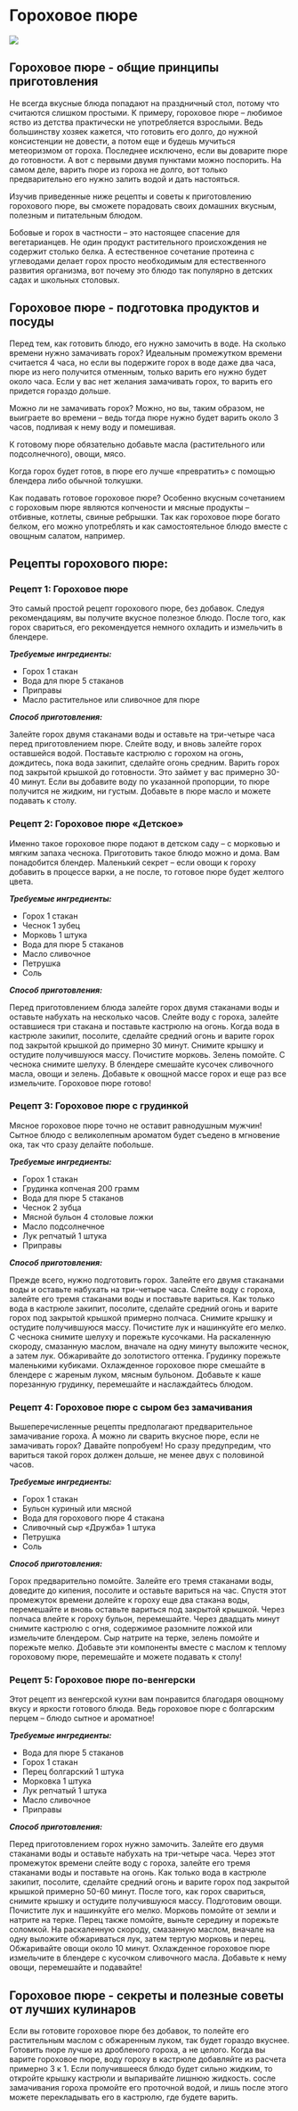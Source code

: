 # Гороховое пюре
![](/images/Kulinar/Second/gorohovoe_pyure.jpg)

## Гороховое пюре - общие принципы приготовления

Не всегда вкусные блюда попадают на праздничный стол, потому что считаются слишком простыми. К примеру, гороховое пюре – любимое яство из детства практически не употребляется взрослыми. Ведь большинству хозяек кажется, что готовить его долго, до нужной консистенции не довести, а потом еще и будешь мучиться метеоризмом от гороха. Последнее исключено, если вы доварите пюре до готовности. А вот с первыми двумя пунктами можно поспорить. На самом деле, варить пюре из гороха не долго, вот только предварительно его нужно залить водой и дать настояться.

Изучив приведенные ниже рецепты и советы к приготовлению горохового пюре, вы сможете порадовать своих домашних вкусным, полезным и питательным блюдом.

Бобовые и горох в частности – это настоящее спасение для вегетарианцев. Не один продукт растительного происхождения не содержит столько белка. А естественное сочетание протеина с углеводами делает горох просто необходимым для естественного развития организма, вот почему это блюдо так популярно в детских садах и школьных столовых.

## Гороховое пюре - подготовка продуктов и посуды

Перед тем, как готовить блюдо, его нужно замочить в воде. На сколько времени нужно замачивать горох? Идеальным промежутком времени считается 4 часа, но если вы подержите горох в воде даже два часа, пюре из него получится отменным, только варить его нужно будет около часа. Если у вас нет желания замачивать горох, то варить его придется гораздо дольше.

Можно ли не замачивать горох? Можно, но вы, таким образом, не выиграете во времени – ведь тогда пюре нужно будет варить около 3 часов, подливая к нему воду и помешивая.

К готовому пюре обязательно добавьте масла (растительного или подсолнечного), овощи, мясо.

Когда горох будет готов, в пюре его лучше «превратить» с помощью блендера либо обычной толкушки.

Как подавать готовое гороховое пюре? Особенно вкусным сочетанием с гороховым пюре являются копчености и мясные продукты – отбивные, котлеты, свиные ребрышки. Так как гороховое пюре богато белком, его можно употреблять и как самостоятельное блюдо вместе с овощным салатом, например.

## Рецепты горохового пюре:
### Рецепт 1: Гороховое пюре

Это самый простой рецепт горохового пюре, без добавок. Следуя рекомендациям, вы получите вкусное полезное блюдо. После того, как горох свариться, его рекомендуется немного охладить и измельчить в блендере.

***Требуемые ингредиенты:***

- Горох 1 стакан
- Вода для пюре 5 стаканов
- Приправы
- Масло растительное или сливочное для пюре

***Способ приготовления:***

Залейте горох двумя стаканами воды и оставьте на три-четыре часа перед приготовлением пюре.
Слейте воду, и вновь залейте горох оставшейся водой.
Поставьте кастрюлю с горохом на огонь, дождитесь, пока вода закипит, сделайте огонь средним. Варить горох под закрытой крышкой до готовности. Это займет у вас примерно 30-40 минут.
Если вы добавите воду по указанной пропорции, то пюре получится не жидким, ни густым. Добавьте в пюре масло и можете подавать к столу.

### Рецепт 2: Гороховое пюре «Детское»

Именно такое гороховое пюре подают в детском саду – с морковью и мягким запаха чеснока. Приготовить такое блюдо можно и дома. Вам понадобится блендер. Маленький секрет – если овощи к гороху добавить в процессе варки, а не после, то готовое пюре будет желтого цвета.

***Требуемые ингредиенты:***

- Горох 1 стакан
- Чеснок 1 зубец
- Морковь 1 штука
- Вода для пюре 5 стаканов
- Масло сливочное
- Петрушка
- Соль

***Способ приготовления:***

Перед приготовлением блюда залейте горох двумя стаканами воды и оставьте набухать на несколько часов.
Слейте воду с гороха, залейте оставшиеся три стакана и поставьте кастрюлю на огонь.
Когда вода в кастрюле закипит, посолите, сделайте средний огонь и варите горох под закрытой крышкой до примерно 30 минут. Снимите крышку и остудите получившуюся массу.
Почистите морковь. Зелень помойте. С чеснока снимите шелуху.
В блендере смешайте кусочек сливочного масла, овощи и зелень. Добавьте к овощной массе горох и еще раз все измельчите. Гороховое пюре готово!

### Рецепт 3: Гороховое пюре с грудинкой

Мясное гороховое пюре точно не оставит равнодушным мужчин! Сытное блюдо с великолепным ароматом будет съедено в мгновение ока, так что сразу делайте побольше.

***Требуемые ингредиенты:***

- Горох 1 стакан
- Грудинка копченая 200 грамм
- Вода для пюре 5 стаканов
- Чеснок 2 зубца
- Мясной бульон 4 столовые ложки
- Масло подсолнечное
- Лук репчатый 1 штука
- Приправы

***Способ приготовления:***

Прежде всего, нужно подготовить горох. Залейте его двумя стаканами воды и оставьте набухать на три-четыре часа.
Слейте воду с гороха, залейте его тремя стаканами воды и поставьте вариться.
Как только вода в кастрюле закипит, посолите, сделайте средний огонь и варите горох под закрытой крышкой примерно полчаса. Снимите крышку и остудите получившуюся массу.
Почистите лук и нашинкуйте его мелко.
С чеснока снимите шелуху и порежьте кусочками.
На раскаленную скороду, смазанную маслом, вначале на одну минуту выложите чеснок, а затем лук. Обжаривайте до золотистого оттенка.
Грудинку порежьте маленькими кубиками.
Охлажденное гороховое пюре смешайте в блендере с жареным луком, мясным бульоном.
Добавьте к каше порезанную грудинку, перемешайте и наслаждайтесь блюдом.

### Рецепт 4: Гороховое пюре с сыром без замачивания

Вышеперечисленные рецепты предполагают предварительное замачивание гороха. А можно ли сварить вкусное пюре, если не замачивать горох? Давайте попробуем! Но сразу предупредим, что вариться такой горох должен дольше, не менее двух с половиной часов.

***Требуемые ингредиенты:***

- Горох 1 стакан
- Бульон куриный или мясной
- Вода для горохового пюре 4 стакана
- Сливочный сыр «Дружба» 1 штука
- Петрушка
- Соль

***Способ приготовления:***

Горох предварительно помойте.
Залейте его тремя стаканами воды, доведите до кипения, посолите и оставьте вариться на час.
Спустя этот промежуток времени долейте к гороху еще два стакана воды, перемешайте и вновь оставьте вариться под закрытой крышкой.
Через полчаса влейте к гороху бульон, перемешайте. Через двадцать минут снимите кастрюлю с огня, содержимое разомните ложкой или измельчите блендером.
Сыр натрите на терке, зелень помойте и порежьте мелко. Добавьте эти компоненты вместе с маслом к теплому гороховому пюре, перемешайте и можете подавать к столу!

### Рецепт 5: Гороховое пюре по-венгерски

Этот рецепт из венгерской кухни вам понравится благодаря овощному вкусу и яркости готового блюда. Ведь гороховое пюре с болгарским перцем – блюдо сытное и ароматное!

***Требуемые ингредиенты:***

- Вода для пюре 5 стаканов
- Горох 1 стакан
- Перец болгарский 1 штука
- Морковка 1 штука
- Лук репчатый 1 штука
- Масло сливочное
- Приправы

***Способ приготовления:***

Перед приготовлением горох нужно замочить. Залейте его двумя стаканами воды и оставьте набухать на три-четыре часа.
Через этот промежуток времени слейте воду с гороха, залейте его тремя стаканами воды и поставьте на огонь.
Как только вода в кастрюле закипит, посолите, сделайте средний огонь и варите горох под закрытой крышкой примерно 50-60 минут. После того, как горох свариться, снимите крышку и остудите получившуюся массу.
Подготовим овощи. Почистите лук и нашинкуйте его мелко. Морковь помойте от земли и натрите на терке. Перец также помойте, выньте середину и порежьте соломкой.
На раскаленную скороду, смазанную маслом, вначале на одну выложите обжариваться лук, затем тертую морковь и перец. Обжаривайте овощи около 10 минут.
Охлажденное гороховое пюре измельчите в блендере с кусочком сливочного масла.
Добавьте к нему овощи, перемешайте и подавайте!

## Гороховое пюре - секреты и полезные советы от лучших кулинаров

Если вы готовите гороховое пюре без добавок, то полейте его растительным маслом с обжаренным луком, так будет гораздо вкуснее.
Готовить пюре лучше из дробленого гороха, а не целого.
Когда вы варите гороховое пюре, воду гороху в кастрюле добавляйте из расчета примерно 3 к 1.
Если получившееся блюдо будет сильно жидким, то откройте крышку кастрюли и выпаривайте лишнюю жидкость.
cосле замачивания гороха промойте его проточной водой, и лишь после этого можете перекладывать его в кастрюлю, где будете варить.
